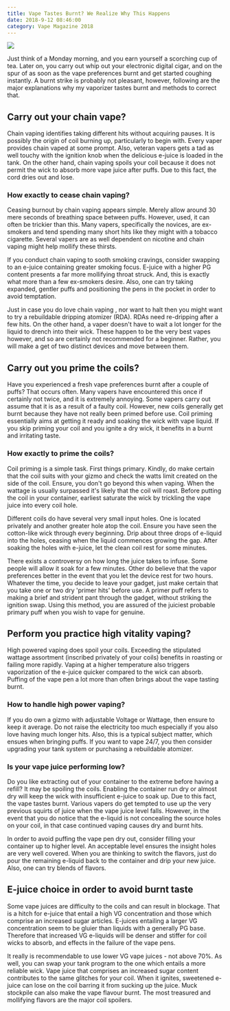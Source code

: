 ```yaml
---
title: Vape Tastes Burnt? We Realize Why This Happens
date: 2018-9-12 08:46:00
category: Vape Magazine 2018
---
```


![](/images/6.jpg)

Just think of a Monday morning, and you earn yourself a scorching cup of tea. Later on, you carry out whip out your electronic digital cigar, and on the spur of as soon as the vape preferences burnt and get started coughing instantly. A burnt strike is probably not pleasant, however, following are the major explanations why my vaporizer tastes burnt and methods to correct that.

<!-- more -->

## Carry out your chain vape?

Chain vaping identifies taking different hits without acquiring pauses. It is possibly the origin of coil burning up, particularly to begin with. Every vaper provides chain vaped at some prompt. Also, veteran vapers gets a tad as well touchy with the ignition knob when the delicious e-juice is loaded in the tank. On the other hand, chain vaping spoils your coil because it does not permit the wick to absorb more vape juice after puffs. Due to this fact, the cord dries out and lose.

### How exactly to cease chain vaping?

Ceasing burnout by chain vaping appears simple. Merely allow around 30 mere seconds of breathing space between puffs. However, used, it can often be trickier than this. Many vapers, specifically the novices, are ex-smokers and tend spending many short hits like they might with a tobacco cigarette. Several vapers are as well dependent on nicotine and chain vaping might help mollify these thirsts.

If you conduct chain vaping to sooth smoking cravings, consider swapping to an e-juice containing greater smoking focus. E-juice with a higher PG content presents a far more mollifying throat struck. And, this is exactly what more than a few ex-smokers desire. Also, one can try taking expanded, gentler puffs and positioning the pens in the pocket in order to avoid temptation.

Just in case you do love chain vaping , nor want to halt then you might want to try a rebuildable dripping atomizer (RDA). RDAs need re-dripping after a few hits. On the other hand, a vaper doesn't have to wait a lot longer for the liquid to drench into their wick. These happen to be the very best vapes however, and so are certainly not recommended for a beginner. Rather, you will make a get of two distinct devices and move between them.

## Carry out you prime the coils?

Have you experienced a fresh vape preferences burnt after a couple of puffs? That occurs often. Many vapers have encountered this once if certainly not twice, and it is extremely annoying. Some vapers carry out assume that it is as a result of a faulty coil. However, new coils generally get burnt because they have not really been primed before use. Coil priming essentially aims at getting it ready and soaking the wick with vape liquid. If you skip priming your coil and you ignite a dry wick, it benefits in a burnt and irritating taste.

### How exactly to prime the coils?

Coil priming is a simple task. First things primary. Kindly, do make certain that the coil suits with your gizmo and check the watts limit created on the side of the coil. Ensure, you don't go beyond this when vaping. When the wattage is usually surpassed it's likely that the coil will roast. Before putting the coil in your container, earliest saturate the wick by trickling the vape juice into every coil hole.

Different coils do have several very small input holes. One is located privately and another greater hole atop the coil. Ensure you have seen the cotton-like wick through every beginning. Drip about three drops of e-liquid into the holes, ceasing when the liquid commences growing the gap. After soaking the holes with e-juice, let the clean coil rest for some minutes.

There exists a controversy on how long the juice takes to infuse. Some people will allow it soak for a few minutes. Other do believe that the vapor preferences better in the event that you let the device rest for two hours. Whatever the time, you decide to leave your gadget, just make certain that you take one or two dry 'primer hits' before use. A primer puff refers to making a brief and strident pant through the gadget, without striking the ignition swap. Using this method, you are assured of the juiciest probable primary puff when you wish to vape for genuine.

## Perform you practice high vitality vaping?

High powered vaping does spoil your coils. Exceeding the stipulated wattage assortment (inscribed privately of your coils) benefits in roasting or failing more rapidly. Vaping at a higher temperature also triggers vaporization of the e-juice quicker compared to the wick can absorb. Puffing of the vape pen a lot more than often brings about the vape tasting burnt.

### How to handle high power vaping?

If you do own a gizmo with adjustable Voltage or Wattage, then ensure to keep it average. Do not raise the electricity too much especially if you also love having much longer hits. Also, this is a typical subject matter, which ensues when bringing puffs. If you want to vape 24/7, you then consider upgrading your tank system or purchasing a rebuildable atomizer.

### Is your vape juice performing low?

Do you like extracting out of your container to the extreme before having a refill? It may be spoiling the coils. Enabling the container run dry or almost dry will keep the wick with insufficient e-juice to soak up. Due to this fact, the vape tastes burnt. Various vapers do get tempted to use up the very previous squirts of juice when the vape juice level falls. However, in the event that you do notice that the e-liquid is not concealing the source holes on your coil, in that case continued vaping causes dry and burnt hits.

In order to avoid puffing the vape pen dry out, consider filling your container up to higher level. An acceptable level ensures the insight holes are very well covered. When you are thinking to switch the flavors, just do pour the remaining e-liquid back to the container and drip your new juice. Also, one can try blends of flavors.

## E-juice choice in order to avoid burnt taste

Some vape juices are difficulty to the coils and can result in blockage. That is a hitch for e-juice that entail a high VG concentration and those which comprise an increased sugar articles. E-juices entailing a larger VG concentration seem to be gluier than liquids with a generally PG base. Therefore that increased VG e-liquids will be denser and stiffer for coil wicks to absorb, and effects in the failure of the vape pens.

It really is recommendable to use lower VG vape juices - not above 70%. As well, you can swap your tank program to the one which entails a more reliable wick. Vape juice that comprises an increased sugar content contributes to the same glitches for your coil. When it ignites, sweetened e-juice can lose on the coil barring it from sucking up the juice. Muck stockpile can also make the vape flavour burnt. The most treasured and mollifying flavors are the major coil spoilers.